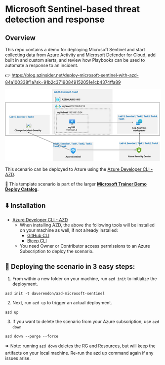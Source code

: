 # Microsoft Sentinel-based threat detection and response

## Overview

This repo contains a demo for deploying Microsoft Sentinel and  start collecting data from Azure Activity and Microsoft Defender for Cloud, add built in and custom alerts, and review how Playbooks can be used to automate a response to an incident.


👉 https://blog.azinsider.net/deploy-microsoft-sentinel-with-azd-84a100338f1a?sk=91b2c37190849152051e1cb4374ffa89


![Solution Architecture Diagram](https://raw.githubusercontent.com/daverendon/azd-microsoft-sentinel/refs/heads/main/demoguide/azd-microsoft-sentinel-diagram.png)


This scenario can be deployed to Azure using the [Azure Developer CLI - AZD](https://learn.microsoft.com/en-us/azure/developer/azure-developer-cli/overview?WT.mc_id=AZ-MVP-5000671). 

💪 This template scenario is part of the larger **[Microsoft Trainer Demo Deploy Catalog](https://aka.ms/trainer-demo-deploy/?WT.mc_id=AZ-MVP-5000671)**.


## ⬇️ Installation
- [Azure Developer CLI - AZD](https://learn.microsoft.com/en-us/azure/developer/azure-developer-cli/install-azd?WT.mc_id=AZ-MVP-5000671)
    - When installing AZD, the above the following tools will be installed on your machine as well, if not already installed:
        - [GitHub CLI](https://cli.github.com?WT.mc_id=AZ-MVP-5000671)
        - [Bicep CLI](https://learn.microsoft.com/en-us/azure/azure-resource-manager/bicep/install?WT.mc_id=AZ-MVP-5000671)
    - You need Owner or Contributor access permissions to an Azure Subscription to  deploy the scenario.

## 🚀 Deploying the scenario in 3 easy steps:

1. From within a new folder on your machine, run `azd init` to initialize the deployment.
```
azd init -t daverendon/azd-microsoft-sentinel
```
2. Next, run `azd up` to trigger an actual deployment.
```
azd up
```
3. If you want to delete the scenario from your Azure subscription, use `azd down`
```
azd down --purge --force
```

⏩ Note: running `azd down` deletes the RG and Resources, but will keep the artifacts on your local machine. Re-run the azd up command again if any issues arise.


